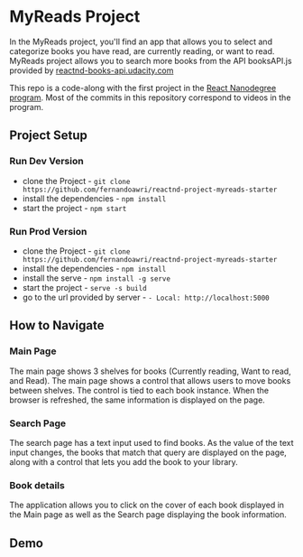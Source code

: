 # MyReads Project

In the MyReads project, you'll find an app that allows you to select and categorize books you have read, are currently reading, or want to read. MyReads project allows you to search more books from the API booksAPI.js provided by [reactnd-books-api.udacity.com](https://reactnd-books-api.udacity.com)

This repo is a code-along with the first project in the [React Nanodegree program](https://www.udacity.com/course/react-nanodegree--nd019). Most of the commits in this repository correspond to videos in the program.

## Project Setup
### Run Dev Version
* clone the Project - `git clone https://github.com/fernandoawri/reactnd-project-myreads-starter`
* install the dependencies - `npm install`
* start the project - `npm start`

### Run Prod Version
* clone the Project - `git clone https://github.com/fernandoawri/reactnd-project-myreads-starter`
* install the dependencies - `npm install`
* install the serve - `npm install -g serve`
* start the project - `serve -s build`
* go to the url provided by server - `- Local: http://localhost:5000 `

## How to Navigate
### Main Page
The main page shows 3 shelves for books (Currently reading, Want to read, and Read). The main page shows a control that allows users to move books between shelves. The control is tied to each book instance. When the browser is refreshed, the same information is displayed on the page.

### Search Page
The search page has a text input used to find books. As the value of the text input changes, the books that match that query are displayed on the page, along with a control that lets you add the book to your library.

### Book details
The application allows you to click on the cover of each book displayed in the Main page as well as the Search page displaying the book information.

## Demo
